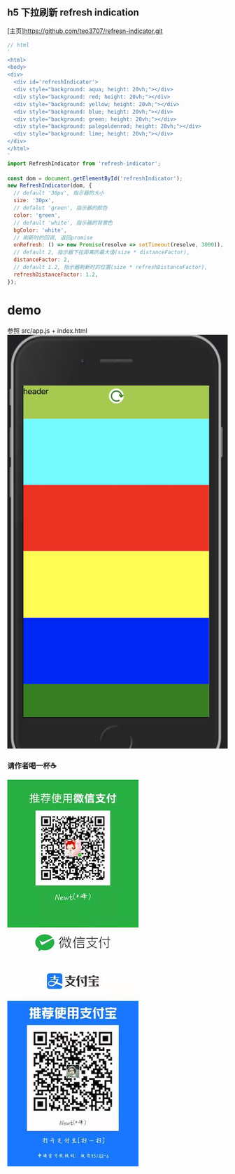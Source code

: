 ## h5 下拉刷新 refresh indication

[主页]https://github.com/teo3707/refresn-indicator.git
```javascript
// html
`
<html>
<body>
<div>
  <div id='refreshIndicator'>
  <div style="background: aqua; height: 20vh;"></div>
  <div style="background: red; height: 20vh;"></div>
  <div style="background: yellow; height: 20vh;"></div>
  <div style="background: blue; height: 20vh;"></div>
  <div style="background: green; height: 20vh;"></div>
  <div style="background: palegoldenrod; height: 20vh;"></div>
  <div style="background: lime; height: 20vh;"></div>
</div>
</html>
`
import RefreshIndicator from 'refresh-indicator';

const dom = document.getElementById('refreshIndicator');
new RefreshIndicator(dom, {
  // default '30px', 指示器的大小
  size: '30px',
  // defalut 'green', 指示器的颜色
  color: 'green',
  // default 'white', 指示器的背景色
  bgColor: 'white',
  // 刷新时的回调, 返回promise
  onRefresh: () => new Promise(resolve => setTimeout(resolve, 3000)),
  // default 2, 指示器下拉距离的最大值(size * distanceFactor),
  distanceFactor: 2,
  // default 1.2, 指示器刷新时的位置(size * refreshDistanceFactor),
  refreshDistanceFactor: 1.2, 
});

```

# demo
参照 src/app.js + index.html
![示例图片](./images/demo.jpg)

### 请作者喝一杯☕️
![微信](./images/w.jpg)
![支付宝](./images/z.jpg)
